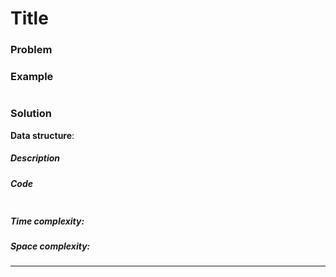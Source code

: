 # Title
### Problem

### Example
```
```
### Solution
**Data structure**: 
##### Description

##### Code
```node

```
##### Time complexity: 

##### Space complexity: 

---